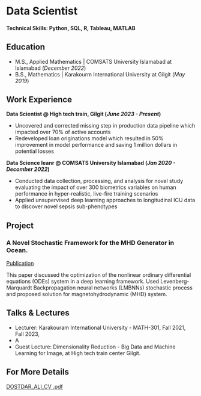 # Data Scientist

#### Technical Skills: Python, SQL, R, Tableau, MATLAB

## Education								       		
- M.S., Applied Mathematics	| COMSATS University Islamabad at Islamabad (_December 2022_)	 			        		
- B.S., Mathematics | Karakourm International University at Gilgit (_May 2019_)

## Work Experience
**Data Scientist @ High tech train, Gilgit (_June 2023 - Present_)**
- Uncovered and corrected missing step in production data pipeline which impacted over 70% of active accounts
- Redeveloped loan originations model which resulted in 50% improvement in model performance and saving 1 million dollars in potential losses

**Data Science leanr @ COMSATS University Islamabad (_Jan 2020 - Decomber 2022_)**
- Conducted data collection, processing, and analysis for novel study evaluating the impact of over 300 biometrics variables on human performance in hyper-realistic, live-fire training scenarios
- Applied unsupervised deep learning approaches to longitudinal ICU data to discover novel sepsis sub-phenotypes

## Project
### A Novel Stochastic Framework for the MHD Generator in Ocean.
[Publication](https://www.techscience.com/cmc/v73n2/48386)

This paper discussed the optimization of the nonlinear ordinary differential equations (ODEs) system in a
deep learning framework. Used Levenberg-Marquardt Backpropagation neural networks (LMBNNs)
stochastic process and proposed solution for magnetohydrodynamic (MHD) system.


## Talks & Lectures
- Lecturer: Karakouram International University - MATH-301, Fall 2021, Fall 2023,
- A
- Guest Lecture: Dimensionality Reduction - Big Data and Machine Learning for Image, at High tech train center Gilgit.

## For More Details
[DOSTDAR_ALI_CV .pdf](https://github.com/DostdarDost/CV/files/12745667/DOSTDAR_ALI_CV.pdf)

